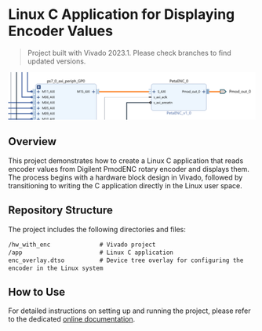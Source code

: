 # Linux C Application for Displaying Encoder Values

> Project built with Vivado 2023.1. Please check branches to find updated versions.

![design](design.png)

## Overview

This project demonstrates how to create a Linux C application that reads encoder values from Digilent PmodENC rotary encoder and displays them. The process begins with a hardware block design in Vivado, followed by transitioning to writing the C application directly in the Linux user space.

## Repository Structure

The project includes the following directories and files:
```
/hw_with_enc              # Vivado project
/app                      # Linux C application
enc_overlay.dtso          # Device tree overlay for configuring the encoder in the Linux system
```

## How to Use
For detailed instructions on setting up and running the project, please refer to the dedicated [online documentation](https://ter-zybo.github.io/Documentations/docs/pmodenc_linux/).
